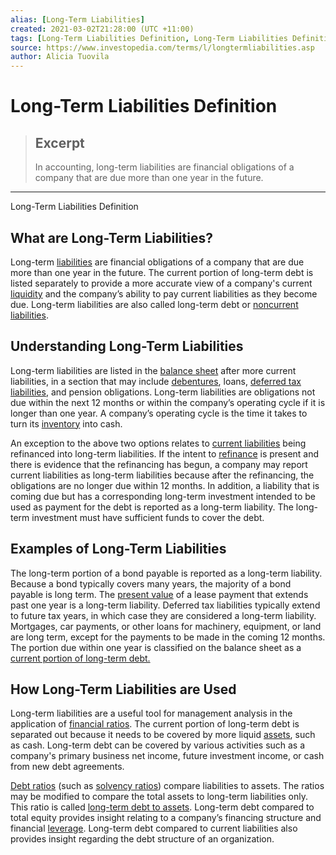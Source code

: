 ```yaml
---
alias: [Long-Term Liabilities]
created: 2021-03-02T21:28:00 (UTC +11:00)
tags: [Long-Term Liabilities Definition, Long-Term Liabilities Definition]
source: https://www.investopedia.com/terms/l/longtermliabilities.asp
author: Alicia Tuovila
---
```


# Long-Term Liabilities Definition

> ## Excerpt
> In accounting, long-term liabilities are financial obligations of a company that are due more than one year in the future.

---

Long-Term Liabilities Definition
## What are Long-Term Liabilities?

Long-term [liabilities](https://www.investopedia.com/terms/l/liability.asp) are financial obligations of a company that are due more than one year in the future. The current portion of long-term debt is listed separately to provide a more accurate view of a company's current [liquidity](https://www.investopedia.com/terms/l/liquidity.asp) and the company’s ability to pay current liabilities as they become due. Long-term liabilities are also called long-term debt or [noncurrent liabilities](https://www.investopedia.com/terms/n/noncurrent-liabilities.asp).

## Understanding Long-Term Liabilities

Long-term liabilities are listed in the [balance sheet](https://www.investopedia.com/terms/b/balancesheet.asp) after more current liabilities, in a section that may include [debentures](https://www.investopedia.com/terms/d/debenture.asp), loans, [deferred tax liabilities](https://www.investopedia.com/terms/d/deferredtaxliability.asp), and pension obligations. Long-term liabilities are obligations not due within the next 12 months or within the company’s operating cycle if it is longer than one year. A company’s operating cycle is the time it takes to turn its [inventory](https://www.investopedia.com/terms/i/inventory.asp) into cash.

An exception to the above two options relates to [current liabilities](https://www.investopedia.com/terms/c/currentliabilities.asp) being refinanced into long-term liabilities. If the intent to [refinance](https://www.investopedia.com/terms/r/refinance.asp) is present and there is evidence that the refinancing has begun, a company may report current liabilities as long-term liabilities because after the refinancing, the obligations are no longer due within 12 months. In addition, a liability that is coming due but has a corresponding long-term investment intended to be used as payment for the debt is reported as a long-term liability. The long-term investment must have sufficient funds to cover the debt.

## Examples of Long-Term Liabilities

The long-term portion of a bond payable is reported as a long-term liability. Because a bond typically covers many years, the majority of a bond payable is long term. The [present value](https://www.investopedia.com/terms/p/presentvalue.asp) of a lease payment that extends past one year is a long-term liability. Deferred tax liabilities typically extend to future tax years, in which case they are considered a long-term liability. Mortgages, car payments, or other loans for machinery, equipment, or land are long term, except for the payments to be made in the coming 12 months. The portion due within one year is classified on the balance sheet as a [current portion of long-term debt.](https://www.investopedia.com/terms/c/currentportionlongtermdebt.asp)

## How Long-Term Liabilities are Used

Long-term liabilities are a useful tool for management analysis in the application of [financial ratios](https://www.investopedia.com/financial-edge/0910/6-basic-financial-ratios-and-what-they-tell-you.aspx). The current portion of long-term debt is separated out because it needs to be covered by more liquid [assets](https://www.investopedia.com/terms/a/asset.asp), such as cash. Long-term debt can be covered by various activities such as a company's primary business net income, future investment income, or cash from new debt agreements.

[Debt ratios](https://www.investopedia.com/terms/d/debtratio.asp) (such as [solvency ratios](https://www.investopedia.com/terms/s/solvencyratio.asp)) compare liabilities to assets. The ratios may be modified to compare the total assets to long-term liabilities only. This ratio is called [long-term debt to assets](https://www.investopedia.com/terms/l/long-term-debt-to-total-assets-ratio.asp). Long-term debt compared to total equity provides insight relating to a company’s financing structure and financial [leverage](https://www.investopedia.com/terms/l/leverage.asp). Long-term debt compared to current liabilities also provides insight regarding the debt structure of an organization.
